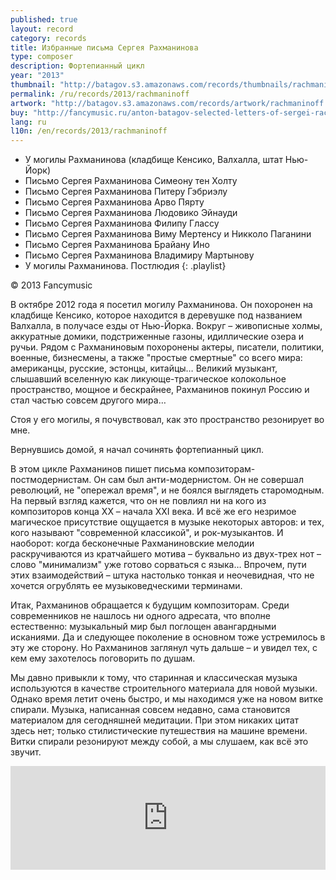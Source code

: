 ```yaml
---
published: true
layout: record
category: records
title: Избранные письма Сергея Рахманинова
type: composer
description: Фортепианный цикл
year: "2013"
thumbnail: "http://batagov.s3.amazonaws.com/records/thumbnails/rachmaninoff%20cover.jpg"
permalink: /ru/records/2013/rachmaninoff
artwork: "http://batagov.s3.amazonaws.com/records/artwork/rachmaninoff.png"
buy: "http://fancymusic.ru/anton-batagov-selected-letters-of-sergei-rachmaninoff/"
lang: ru
l10n: /en/records/2013/rachmaninoff
---
```


- У могилы Рахманинова (кладбище Кенсико, Валхалла, штат Нью-Йорк) [<i class="fa fa-youtube-play"></i>](http://www.youtube.com/watch?v=lKmYqfQxAdY)
- Письмо Сергея Рахманинова Симеону тен Холту [<i class="fa fa-youtube-play"></i>](http://www.youtube.com/watch?v=_kOQsIF3KDw)
- Письмо Сергея Рахманинова Питеру Гэбриэлу [<i class="fa fa-youtube-play"></i>](http://www.youtube.com/watch?v=-iiLHdASnqA)
- Письмо Сергея Рахманинова Арво Пярту [<i class="fa fa-youtube-play"></i>](http://www.youtube.com/watch?v=u6Vh7Lnzugo)
- Письмо Сергея Рахманинова Людовико Эйнауди [<i class="fa fa-youtube-play"></i>](http://www.youtube.com/watch?v=CUN6AsNIDBo)
- Письмо Сергея Рахманинова Филипу Глассу [<i class="fa fa-youtube-play"></i>](http://www.youtube.com/watch?v=68hs-n94uT8)
- Письмо Сергея Рахманинова Виму Мертенсу и Никколо Паганини [<i class="fa fa-youtube-play"></i>](http://www.youtube.com/watch?v=MUbEUL7RckA)
- Письмо Сергея Рахманинова Брайану Ино [<i class="fa fa-youtube-play"></i>](http://www.youtube.com/watch?v=eF8iQ2QamTU)
- Письмо Сергея Рахманинова Владимиру Мартынову [<i class="fa fa-youtube-play"></i>](http://www.youtube.com/watch?v=mWt0Sib7wZg)
- У могилы Рахманинова. Постлюдия [<i class="fa fa-youtube-play"></i>](http://www.youtube.com/watch?v=cPDARo-YOzE)
{: .playlist}

© 2013 Fancymusic

В октябре 2012 года я посетил могилу Рахманинова. Он похоронен на кладбище Кенсико, которое находится в деревушке под названием Валхалла, в получасе езды от Нью-Йорка. Вокруг – живописные холмы, аккуратные домики, подстриженные газоны, идиллические озера и ручьи. Рядом с Рахманиновым похоронены актеры, писатели, политики, военные, бизнесмены, а также "простые смертные" со всего мира: американцы, русские, эстонцы, китайцы… Великий музыкант, слышавший вселенную как ликующе-трагическое колокольное пространство, мощное и бескрайнее, Рахманинов покинул Россию и стал частью совсем другого мира…

Стоя у его могилы, я почувствовал, как это пространство резонирует во мне.

Вернувшись домой, я начал сочинять фортепианный цикл.

В этом цикле Рахманинов пишет письма композиторам-постмодернистам. 
Он сам был анти-модернистом. Он не совершал революций, не "опережал время", и не боялся выглядеть старомодным. На первый взгляд кажется, что он не повлиял ни на кого из композиторов конца ХХ – начала XXI века. И всё же его незримое магическое присутствие ощущается в музыке некоторых авторов: и тех, кого называют "современной классикой", и рок-музыкантов. И наоборот: когда бесконечные Рахманиновские мелодии раскручиваются из кратчайшего мотива – буквально из двух-трех нот – слово "минимализм" уже готово сорваться с языка… Впрочем, пути этих взаимодействий – штука настолько тонкая и неочевидная, что не хочется огрублять ее музыковедческими терминами.

Итак, Рахманинов обращается к будущим композиторам. Среди современников не нашлось ни одного адресата, что вполне естественно: музыкальный мир был поглощен авангардными исканиями. Да и следующее поколение в основном тоже устремилось в эту же сторону. Но Рахманинов заглянул чуть дальше – и увидел тех, с кем ему захотелось поговорить по душам.

Мы давно привыкли к тому, что старинная и классическая музыка используются в качестве строительного материала для новой музыки. Однако время летит очень быстро, и мы находимся уже на новом витке спирали. Музыка, написанная совсем недавно, сама становится материалом для сегодняшней медитации. При этом никаких цитат здесь нет; только стилистические путешествия на машине времени. Витки спирали резонируют между собой, а мы слушаем, как всё это звучит.

<iframe width="100%" height="166" scrolling="no" frameborder="no" src="https://w.soundcloud.com/player/?url=http%3A%2F%2Fapi.soundcloud.com%2Ftracks%2F91266614"></iframe>